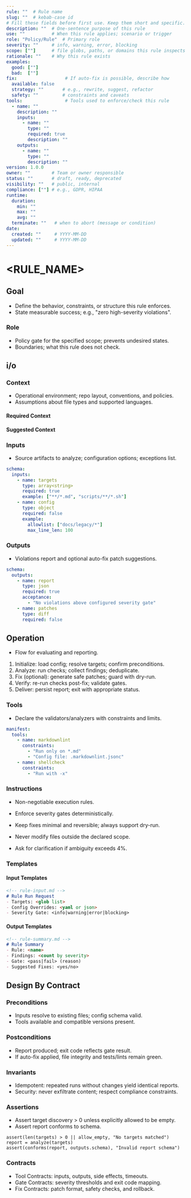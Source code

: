 ```yaml
---
rule: ""  # Rule name
slug: ""  # kebab-case id
# Fill these fields before first use. Keep them short and specific.
description: ""  # One-sentence purpose of this rule
use: ""          # When this rule applies; scenario or trigger
role: "Policy/Rule"  # Primary role
severity: ""     # info, warning, error, blocking
scope: [""]      # file globs, paths, or domains this rule inspects
rationale: ""    # Why this rule exists
examples:
  good: [""]
  bad:  [""]
fix:                  # If auto-fix is possible, describe how
  available: false
  strategy: ""       # e.g., rewrite, suggest, refactor
  safety: ""         # constraints and caveats
tools:                # Tools used to enforce/check this rule
  - name: ""
    description: ""
    inputs:
      - name: ""
        type: ""
        required: true
        description: ""
    outputs:
      - name: ""
        type: ""
        description: ""
version: 1.0.0
owner: ""        # Team or owner responsible
status: ""       # draft, ready, deprecated
visibility: ""   # public, internal
compliance: [""] # e.g., GDPR, HIPAA
runtime:
  duration:
    min: ""
    max: ""
    avg: ""
  terminate: ""   # when to abort (message or condition)
date:
  created: ""     # YYYY-MM-DD
  updated: ""     # YYYY-MM-DD
---
```


# <RULE_NAME>

## Goal
- Define the behavior, constraints, or structure this rule enforces.
- State measurable success; e.g., "zero high-severity violations".

### Role
- Policy gate for the specified scope; prevents undesired states.
- Boundaries; what this rule does not check.

## i/o

### Context
- Operational environment; repo layout, conventions, and policies.
- Assumptions about file types and supported languages.

#### Required Context

#### Suggested Context


### Inputs
- Source artifacts to analyze; configuration options; exceptions list.

```yaml
schema:
  inputs:
    - name: targets
      type: array<string>
      required: true
      example: ["**/*.md", "scripts/**/*.sh"]
    - name: config
      type: object
      required: false
      example:
        allowlist: ["docs/legacy/*"]
        max_line_len: 100
```

### Outputs
- Violations report and optional auto-fix patch suggestions.

```yaml
schema:
  outputs:
    - name: report
      type: json
      required: true
      acceptance:
        - "No violations above configured severity gate"
    - name: patches
      type: diff
      required: false
```

## Operation
- Flow for evaluating and reporting.

1. Initialize: load config; resolve targets; confirm preconditions.
2. Analyze: run checks; collect findings; deduplicate.
3. Fix (optional): generate safe patches; guard with dry-run.
4. Verify: re-run checks post-fix; validate gates.
5. Deliver: persist report; exit with appropriate status.

### Tools
- Declare the validators/analyzers with constraints and limits.

```yaml
manifest:
  tools:
    - name: markdownlint
      constraints:
        - "Run only on *.md"
        - "Config file: .markdownlint.jsonc"
    - name: shellcheck
      constraints:
        - "Run with -x"
```

### Instructions
- Non-negotiable execution rules.

- Enforce severity gates deterministically.
- Keep fixes minimal and reversible; always support dry-run.
- Never modify files outside the declared scope.
- Ask for clarification if ambiguity exceeds 4%.

### Templates

#### Input Templates

```markdown
<!-- rule-input.md -->
# Rule Run Request
- Targets: <glob list>
- Config Overrides: <yaml or json>
- Severity Gate: <info|warning|error|blocking>
```

#### Output Templates

```markdown
<!-- rule-summary.md -->
# Rule Summary
- Rule: <name>
- Findings: <count by severity>
- Gate: <pass|fail> (reason)
- Suggested Fixes: <yes/no>
```

## Design By Contract

### Preconditions
- Inputs resolve to existing files; config schema valid.
- Tools available and compatible versions present.

### Postconditions
- Report produced; exit code reflects gate result.
- If auto-fix applied, file integrity and tests/lints remain green.

### Invariants
- Idempotent: repeated runs without changes yield identical reports.
- Security: never exfiltrate content; respect compliance constraints.

### Assertions
- Assert target discovery > 0 unless explicitly allowed to be empty.
- Assert report conforms to schema.

```pseudo
assert(len(targets) > 0 || allow_empty, "No targets matched")
report = analyze(targets)
assert(conforms(report, outputs.schema), "Invalid report schema")
```

### Contracts
- Tool Contracts: inputs, outputs, side effects, timeouts.
- Gate Contracts: severity thresholds and exit code mapping.
- Fix Contracts: patch format, safety checks, and rollback.
